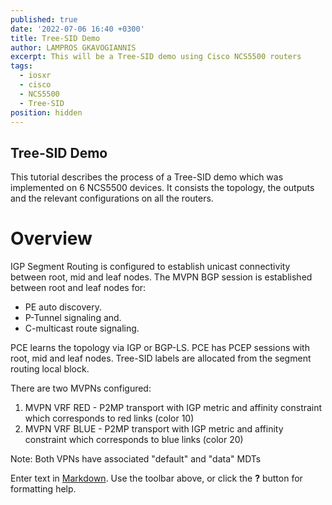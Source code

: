 ```yaml
---
published: true
date: '2022-07-06 16:40 +0300'
title: Tree-SID Demo
author: LAMPROS GKAVOGIANNIS
excerpt: This will be a Tree-SID demo using Cisco NCS5500 routers
tags:
  - iosxr
  - cisco
  - NCS5500
  - Tree-SID
position: hidden
---
```

## Tree-SID Demo

This tutorial describes the process of a Tree-SID demo which was implemented on 6 NCS5500 devices. It consists the topology, the outputs and the relevant configurations on all the routers.

# Overview

IGP Segment Routing is configured to establish unicast connectivity between root, mid and leaf nodes.
The MVPN BGP session is established between root and leaf nodes for:
- PE auto discovery.
- P-Tunnel signaling and.
- C-multicast route signaling.

PCE learns the topology via IGP or BGP-LS.
PCE has PCEP sessions with root, mid and leaf nodes.
Tree-SID labels are allocated from the segment routing local block.

There are two MVPNs configured:
1. MVPN VRF RED - P2MP transport with IGP metric and affinity constraint which corresponds to red links (color 10)
2. MVPN VRF BLUE - P2MP transport with IGP metric and affinity constraint which corresponds to blue links (color 20)

Note: Both VPNs have associated "default" and "data" MDTs

Enter text in [Markdown](http://daringfireball.net/projects/markdown/). Use the toolbar above, or click the **?** button for formatting help.
